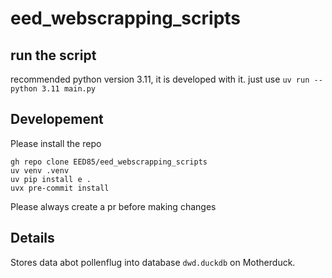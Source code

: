 # eed_webscrapping_scripts

## run the script
recommended python version 3.11, it is developed with it.
just use `uv run --python 3.11 main.py`

## Developement
Please install the repo
```shell
gh repo clone EED85/eed_webscrapping_scripts
uv venv .venv
uv pip install e .
uvx pre-commit install
```
Please always create a pr before making changes


## Details
Stores data abot pollenflug into database ``dwd.duckdb`` on Motherduck.
